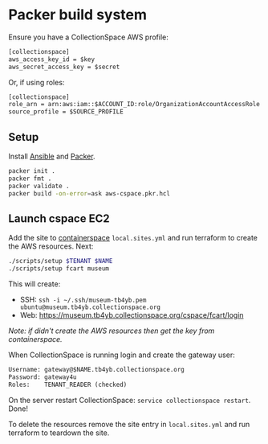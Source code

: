 # Packer build system

Ensure you have a CollectionSpace AWS profile:

```txt
[collectionspace]
aws_access_key_id = $key
aws_secret_access_key = $secret
```

Or, if using roles:

```txt
[collectionspace]
role_arn = arn:aws:iam::$ACCOUNT_ID:role/OrganizationAccountAccessRole
source_profile = $SOURCE_PROFILE
```

## Setup

Install [Ansible](https://www.ansible.com/) and [Packer](https://www.packer.io/).

```bash
packer init .
packer fmt .
packer validate .
packer build -on-error=ask aws-cspace.pkr.hcl
```

## Launch cspace EC2

Add the site to [containerspace](#) `local.sites.yml` and run terraform to create
the AWS resources. Next:

```bash
./scripts/setup $TENANT $NAME
./scripts/setup fcart museum
```

This will create:

- SSH: `ssh -i ~/.ssh/museum-tb4yb.pem ubuntu@museum.tb4yb.collectionspace.org`
- Web: https://museum.tb4yb.collectionspace.org/cspace/fcart/login

_Note: if didn't create the AWS resources then get the key from containerspace._

When CollectionSpace is running login and create the gateway user:

```txt
Username: gateway@$NAME.tb4yb.collectionspace.org
Password: gateway4u
Roles:    TENANT_READER (checked)
```

On the server restart CollectionSpace: `service collectionspace restart`. Done!

To delete the resources remove the site entry in `local.sites.yml` and run
terraform to teardown the site.
